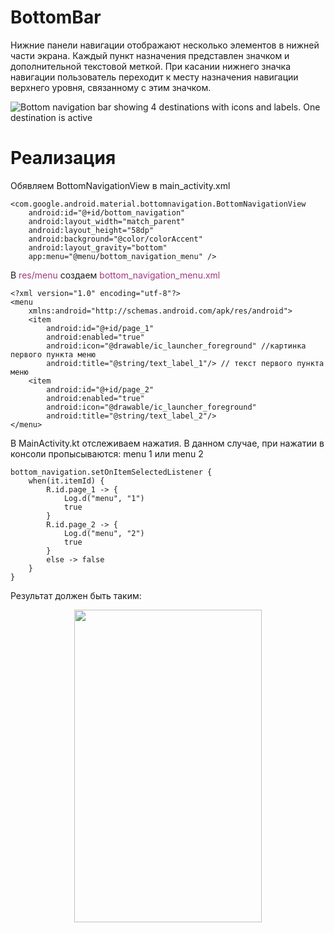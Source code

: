 <h1>BottomBar</h1>

<p>Нижние панели навигации отображают несколько элементов в нижней части экрана. Каждый пункт назначения представлен значком и дополнительной текстовой меткой. При касании нижнего значка навигации пользователь переходит к месту назначения навигации верхнего уровня, связанному с этим значком.</p>

<p><img alt="Bottom navigation bar showing 4 destinations with icons and labels. One destination is active" src="https://lh3.googleusercontent.com/14jax4TqtGJ1R7uteNETMHtrB4_83FOVLCsLW3VxWh17Mle2RiCPiUwPgN0hEXqkCr-281geh88fDMuEZyGVTyhZ_j8hO9RHElEa=w1064-v0" /></p>



<h1>Реализация</h1>

<p>Обявляем BottomNavigationView в main_activity.xml</p>

<pre><code>&lt;com.google.android.material.bottomnavigation.BottomNavigationView
    android:id="@+id/bottom_navigation"
    android:layout_width="match_parent"
    android:layout_height="58dp"
    android:background="@color/colorAccent"
    android:layout_gravity="bottom"
    app:menu="@menu/bottom_navigation_menu" /&gt;</code></pre>

<p>В <span style="color: #a03881;">res/menu</span> создаем <span style="color: #a03881;">bottom_navigation_menu.xml</span></p>

<pre><code>&lt;?xml version="1.0" encoding="utf-8"?&gt;
&lt;menu
    xmlns:android="http://schemas.android.com/apk/res/android"&gt;
    &lt;item
        android:id="@+id/page_1"
        android:enabled="true"
        android:icon="@drawable/ic_launcher_foreground" //картинка первого пункта меню
        android:title="@string/text_label_1"/&gt; // текст первого пункта меню
    &lt;item
        android:id="@+id/page_2"
        android:enabled="true"
        android:icon="@drawable/ic_launcher_foreground"
        android:title="@string/text_label_2"/&gt;
&lt;/menu&gt;</code></pre>

<p>В MainActivity.kt отслеживаем нажатия. В данном случае, при нажатии в консоли пропысываются: menu 1 или menu 2</p>

<pre><code>bottom_navigation.setOnItemSelectedListener {
    when(it.itemId) {
        R.id.page_1 -&gt; {
            Log.d("menu", "1")
            true
        }
        R.id.page_2 -&gt; {
            Log.d("menu", "2")
            true
        }
        else -&gt; false
    }
}</code></pre>

<p>Результат должен быть таким:</p>

<p style="text-align: center;"><img alt="" height="500" name="Снимок экрана 2022-04-16 в 12.00.18.png" src="https://ucarecdn.com/1befae64-d9d9-4a45-8bf0-d6aa1ad99995/" width="300"></p>





